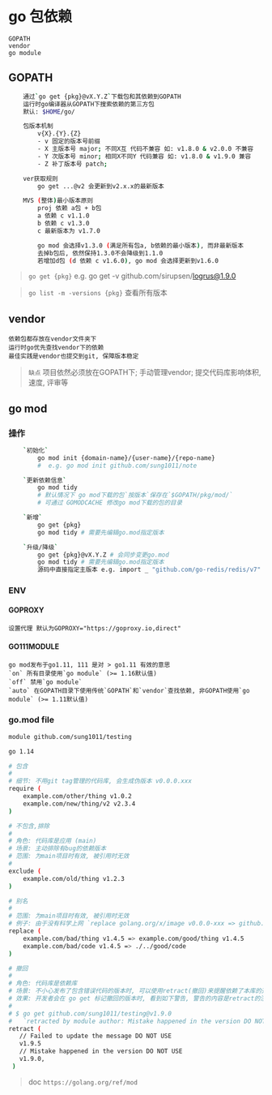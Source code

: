 # go 包依赖

    GOPATH
    vendor
    go module

## GOPATH

```bash
    通过`go get {pkg}@vX.Y.Z`下载包和其依赖到GOPATH
    运行时go编译器从GOPATH下搜索依赖的第三方包
    默认: $HOME/go/

    包版本机制
        v{X}.{Y}.{Z}
        - v 固定的版本号前缀
        - X 主版本号 major; 不同X互 代码不兼容 如: v1.8.0 & v2.0.0 不兼容
        - Y 次版本号 minor; 相同X不同Y 代码兼容 如: v1.8.0 & v1.9.0 兼容
        - Z 补丁版本号 patch; 

    ver获取规则
        go get ...@v2 会更新到v2.x.x的最新版本

    MVS (整体)最小版本原则
        proj 依赖 a包 + b包
        a 依赖 c v1.1.0
        b 依赖 c v1.3.0
        c 最新版本为 v1.7.0

        go mod 会选择v1.3.0 (满足所有包a, b依赖的最小版本), 而非最新版本
        去掉b包后, 依然保持1.3.0不会降级到1.1.0
        若增加d包 (d 依赖 c v1.6.0), go mod 会选择更新到v1.6.0
```

> `go get {pkg}` e.g. go get -v github.com/sirupsen/logrus@1.9.0

> `go list -m -versions {pkg}` 查看所有版本

## vendor

    依赖包都存放在vendor文件夹下
    运行时go优先查找vendor下的依赖
    最佳实践是vendor也提交到git, 保障版本稳定

> `缺点` 项目依然必须放在GOPATH下; 手动管理vendor; 提交代码库影响体积, 速度, 评审等

## go mod

### 操作

```bash
    `初始化`
        go mod init {domain-name}/{user-name}/{repo-name}
        #  e.g. go mod init github.com/sung1011/note

    `更新依赖信息`
        go mod tidy 
        # 默认情况下 go mod下载的包`按版本`保存在`$GOPATH/pkg/mod/`
        # 可通过 GOMODCACHE 修改go mod下载的包的目录

    `新增`
        go get {pkg}
        go mod tidy # 需要先编辑go.mod指定版本

    `升级/降级`
        go get {pkg}@vX.Y.Z # 会同步变更go.mod
        go mod tidy # 需要先编辑go.mod指定版本
        源码中直接指定主版本 e.g. import _ "github.com/go-redis/redis/v7"

```

### ENV

#### GOPROXY

    设置代理 默认为GOPROXY="https://goproxy.io,direct"

#### GO111MODULE

    go mod发布于go1.11, 111 是对 > go1.11 有效的意思
    `on` 所有目录使用`go module` (>= 1.16默认值)
    `off` 禁用`go module`
    `auto` 在GOPATH目录下使用传统`GOPATH`和`vendor`查找依赖, 非GOPATH使用`go module` (>= 1.11默认值)

### go.mod file

```bash
module github.com/sung1011/testing

go 1.14

# 包含
#
# 细节: 不用git tag管理的代码库, 会生成伪版本 v0.0.0.xxx
require (
    example.com/other/thing v1.0.2
    example.com/new/thing/v2 v2.3.4
)

# 不包含,排除
#
# 角色: 代码库是应用 (main)
# 场景: 主动排除有bug的依赖版本
# 范围: 为main项目时有效, 被引用时无效
# 
exclude (
    example.com/old/thing v1.2.3
)

# 别名
# 
# 范围: 为main项目时有效, 被引用时无效
# 例子: 由于没有科学上网 `replace golang.org/x/image v0.0.0-xxx => github.com/golang/image v0.0.0-xxx`
replace (
    example.com/bad/thing v1.4.5 => example.com/good/thing v1.4.5
    example.com/bad/code v1.4.5 => ./../good/code
)

# 撤回
#
# 角色: 代码库是依赖库
# 场景: 不小心发布了包含错误代码的版本时, 可以使用retract(撤回)来提醒依赖了本库的开发者, 这是一个有错误的版本
# 效果: 开发者会在 go get 标记撤回的版本时, 看到如下警告, 警告的内容是retract的注释
# 
# $ go get github.com/sung1011/testing@v1.9.0
#   `retracted by module author: Mistake happened in the version DO NOT USE`
retract (
   // Failed to update the message DO NOT USE
   v1.9.5
   // Mistake happened in the version DO NOT USE
   v1.9.0, 
 )
```

> doc `https://golang.org/ref/mod`

